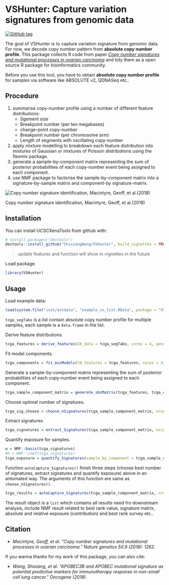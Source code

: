 
<!-- README.md is generated from README.Rmd. Please edit that file -->
VSHunter: Capture variation signatures from genomic data
========================================================

[![GitHub tag](https://img.shields.io/github/tag/ShixiangWang/VSHunter.svg?label=Github)](https://github.com/ShixiangWang/VSHunter)

The goal of VSHunter is to capture variation signature from genomic data. For now, we decode copy number pattern from **absolute copy number profile**. This package collects R code from paper *[Copy number signatures and mutational processes in ovarian carcinoma](https://www.nature.com/articles/s41588-018-0179-8)* and tidy them as a open source R package for bioinformatics community.

Before you use this tool, you have to obtain **absolute copy number profile** for samples via software like ABSOLUTE v2, QDNASeq etc..

Procedure
---------

1.  summarise copy-number profile using a number of different feature distributions:
    -   Sgement size
    -   Breakpoint number (per ten megabases)
    -   change-point copy-number
    -   Breakpoint number (per chromosome arm)
    -   Length of segments with oscillating copy-number
2.  apply mixture modelling to breakdown each feature distribution into mixtures of Gaussian or mixtures of Poisson distributions using the flexmix package.
3.  generate a sample-by-component matrix representing the sum of posterior probabilities of each copy-number event being assigned to each component.
4.  use NMF package to factorise the sample-by-component matrix into a signature-by-sample matrix and component-by signature-matrix.

<img src="https://media.springernature.com/m685/springer-static/image/art%3A10.1038%2Fs41588-018-0179-8/MediaObjects/41588_2018_179_Fig1_HTML.png" alt="Copy number signature identification, Macintyre, Geoff, et al.(2018)"  />
<p class="caption">
Copy number signature identification, Macintyre, Geoff, et al.(2018)
</p>

Installation
------------

You can install UCSCXenaTools from github with:

``` r
# install.packages("devtools")
devtools::install_github("ShixiangWang/VSHunter", build_vignettes = TRUE)
```

> update features and function will show in vignettes in the future

Load package.

``` r
library(VSHunter)
```

Usage
-----

Load example data:

``` r
load(system.file("inst/extdata", "example_cn_list.RData", package = "VSHunter"))
```

`tcga_segTabs` is a list contain absolute copy number profile for multiple samples, each sample is a `data.frame` in the list.

Derive feature distributions.

``` r
tcga_features = derive_features(CN_data = tcga_segTabs, cores = 4, genome_build = "hg19")
```

Fit model components.

``` r
tcga_components = fit_mixModels(CN_features = tcga_features, cores = 4)
```

Generate a sample-by-component matrix representing the sum of posterior probabilities of each copy-number event being assigned to each component.

``` r
tcga_sample_component_matrix = generate_sbcMatrix(tcga_features, tcga_components, cores = 4)
```

Choose optimal number of signatures.

``` r
tcga_sig_choose = choose_nSignatures(tcga_sample_component_matrix, nrun = 10, cores = 4)
```

Extract signatures.

``` r
tcga_signatures = extract_Signatures(tcga_sample_component_matrix, nsig = 3, cores = 4)
```

Quantify exposure for samples.

``` r
w = NMF::basis(tcga_signatures)
#h = NMF::coef(tcga_signatures)
tcga_exposure = quantify_Signatures(sample_by_component = tcga_sample_component_matrix, component_by_signature = w)
```

Function `autoCapture_Signatures()` finish three steps (choose best number of signatures, extract signatures and quantify exposure) above in an antomated way. The arguments of this function are same as `choose_nSignatures()`.

``` r
tcga_results = autoCapture_Signatures(tcga_sample_component_matrix, nrun=10, cores = 4)
```

The result object is a `list` which contains all results need fro downstream analysis, include NMF result related to best rank value, signature matrix, absolute and relative exposure (contribution) and best rank survey etc..

Citation
--------

-   *Macintyre, Geoff, et al. "Copy number signatures and mutational processes in ovarian carcinoma." Nature genetics 50.9 (2018): 1262.*

If you wanna thanks for my work of this package, you can also cite:

-   *Wang, Shixiang, et al. "APOBEC3B and APOBEC mutational signature as potential predictive markers for immunotherapy response in non-small cell lung cancer." Oncogene (2018).*
